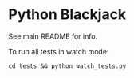 # Python Blackjack

See main README for info.

To run all tests in watch mode:
```
cd tests && python watch_tests.py
```
